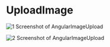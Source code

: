 # UploadImage

![1 Screenshot of AngularImageUpload](https://github.com/alif-dot/Angular_ImageUpload/assets/62230465/b8d11b61-c68d-4a35-8f00-799fc736d045)

![2 Screenshot of AngularImageUpload](https://github.com/alif-dot/Angular_ImageUpload/assets/62230465/b4b17690-7180-4ecf-a814-b9714f71d4cd)
